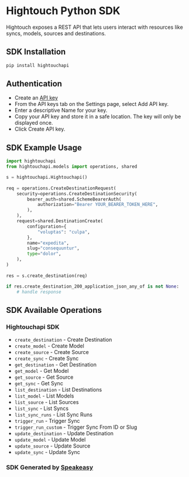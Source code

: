 # Hightouch Python SDK

Hightouch exposes a REST API that lets users interact with resources like syncs, models, sources and destinations. 

<!-- Start SDK Installation -->
## SDK Installation

```bash
pip install hightouchapi
```
<!-- End SDK Installation -->

## Authentication

- Create an [API key](https://app.hightouch.com/settings/api-keys)
- From the API keys tab on the Settings page, select Add API key.
- Enter a descriptive Name for your key.
- Copy your API key and store it in a safe location. The key will only be displayed once.
- Click Create API key.

## SDK Example Usage
<!-- Start SDK Example Usage -->
```python
import hightouchapi
from hightouchapi.models import operations, shared

s = hightouchapi.Hightouchapi()
    
req = operations.CreateDestinationRequest(
    security=operations.CreateDestinationSecurity(
        bearer_auth=shared.SchemeBearerAuth(
            authorization="Bearer YOUR_BEARER_TOKEN_HERE",
        ),
    ),
    request=shared.DestinationCreate(
        configuration={
            "voluptas": "culpa",
        },
        name="expedita",
        slug="consequuntur",
        type="dolor",
    ),
)
    
res = s.create_destination(req)

if res.create_destination_200_application_json_any_of is not None:
    # handle response
```
<!-- End SDK Example Usage -->

<!-- Start SDK Available Operations -->
## SDK Available Operations

### Hightouchapi SDK

* `create_destination` - Create Destination
* `create_model` - Create Model
* `create_source` - Create Source
* `create_sync` - Create Sync
* `get_destination` - Get Destination
* `get_model` - Get Model
* `get_source` - Get Source
* `get_sync` - Get Sync
* `list_destination` - List Destinations
* `list_model` - List Models
* `list_source` - List Sources
* `list_sync` - List Syncs
* `list_sync_runs` - List Sync Runs
* `trigger_run` - Trigger Sync
* `trigger_run_custom` - Trigger Sync From ID or Slug
* `update_destination` - Update Destination
* `update_model` - Update Model
* `update_source` - Update Source
* `update_sync` - Update Sync

<!-- End SDK Available Operations -->

### SDK Generated by [Speakeasy](https://docs.speakeasyapi.dev/docs/using-speakeasy/client-sdks)
